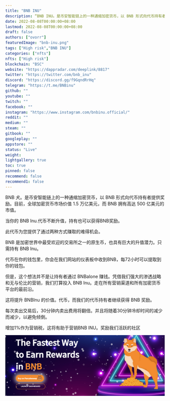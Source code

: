 ```yaml
---
title: "BNB INU"
description: “BNB INU。是币安智能链上的一种通缩加密货币，以 BNB 形式向代币持有者提供奖励。”
date: 2022-08-08T00:00:00+08:00
lastmod: 2022-08-08T00:00:00+08:00
draft: false
authors: ["ovorr"]
featuredImage: "bnb-inu.png"
tags: ["High risk","BNB INU"]
categories: ["nfts"]
nfts: ["High risk"]
blockchain: "BSC"
website: "https://dappradar.com/deeplink/8817"
twitter: "https://twitter.com/bnb_inu"
discord: "https://discord.gg/f9GqndRrHq"
telegram: "https://t.me/BNBinu"
github: ""
youtube: ""
twitch: ""
facebook: ""
instagram: "https://www.instagram.com/bnbinu.official/"
reddit: ""
medium: ""
steam: ""
gitbook: ""
googleplay: ""
appstore: ""
status: "Live"
weight: 
lightgallery: true
toc: true
pinned: false
recommend: false
recommend1: false
---
```

<p>BNB 犬。是币安智能链上的一种通缩加密货币，以 BNB 形式向代币持有者提供奖励。目前，全球加密货币市场价值 1.5 万亿美元，而 BNB 拥有高达 500 亿美元的市值。</p>
<p>当你的 BNB Inu.代币不断升值，持有也可以获得BNB奖励。</p>
<p>此代币为您提供了通过两种方式赚取的难得机会。</p>
<p>BNB 是加密世界中最受欢迎的交易所之一的原生币，也具有巨大的升值潜力。只需持有 BNB Inu。&nbsp;</p>
<p>代币在你的钱包里，你会在我们网站的仪表板中收到BNB，每72小时可以提取到你的钱包。</p>
<p>但是，这个想法并不是让持有者通过 BNBalone 赚钱。凭借我们强大的渗透战略和无与伦比的营销，我们打算投入 BNB Inu。走在所有营销渠道和所有加密货币平台的最前沿。</p>
<p>这将提升 BNBInu 的价值。代币，而我们的代币持有者继续获得 BNB 奖励。</p>

每次卖出交易后，30分钟内卖出费用将翻倍。并且将随着30分钟冷却时间的减少而减少，以避免倾倒。

增加1%作为营销税，这将有助于营销BNB INU。奖励我们活跃的社区

![a](a.png)